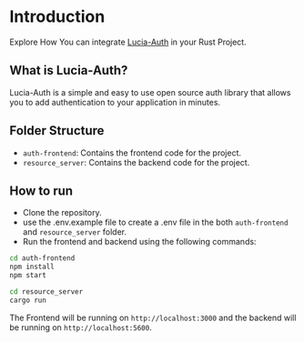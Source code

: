# Introduction

Explore How You can integrate [Lucia-Auth](https://lucia-auth.com/) in your Rust Project.

## What is Lucia-Auth?

Lucia-Auth is a simple and easy to use open source auth library that allows you to add authentication to your application in minutes.

## Folder Structure

- `auth-frontend`: Contains the frontend code for the project.
- `resource_server`: Contains the backend code for the project.

## How to run

- Clone the repository.
- use the .env.example file to create a .env file in the both `auth-frontend` and `resource_server` folder.
- Run the frontend and backend using the following commands:

```bash
cd auth-frontend
npm install
npm start
```

```bash
cd resource_server
cargo run
```

The Frontend will be running on `http://localhost:3000` and the backend will be running on `http://localhost:5600`.
